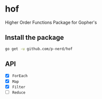 # hof

Higher Order Functions Package for Gopher's

## Install the package

```sh
go get -u github.com/p-nerd/hof
```

## API

-   [x] `ForEach`
-   [x] `Map`
-   [x] `Filter`
-   [ ] `Reduce`
